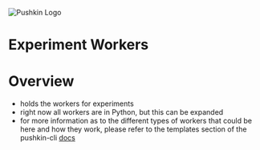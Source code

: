 ![Pushkin Logo](http://i.imgur.com/ncRJMJ5.png)

# Experiment Workers

# Overview
* holds the workers for experiments
* right now all workers are in Python, but this can be expanded 
* for more information as to the different types of workers that could be here and how they work, please refer to the templates section of the pushkin-cli [docs](http://github.com/pushkin-npm/pushkin-cli/README.md)
